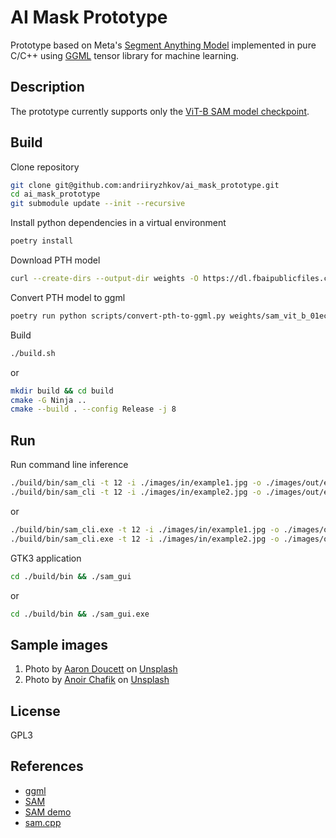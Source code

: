 # AI Mask Prototype

Prototype based on Meta's [Segment Anything Model](https://github.com/facebookresearch/segment-anything/) implemented in pure C/C++ using [GGML](https://ggml.ai/) tensor library for machine learning.

## Description

The prototype currently supports only the [ViT-B SAM model checkpoint](https://huggingface.co/facebook/sam-vit-base).

## Build

Clone repository

```bash
git clone git@github.com:andriiryzhkov/ai_mask_prototype.git
cd ai_mask_prototype
git submodule update --init --recursive
```

Install python dependencies in a virtual environment

```bash
poetry install
```

Download PTH model

```bash
curl --create-dirs --output-dir weights -O https://dl.fbaipublicfiles.com/segment_anything/sam_vit_b_01ec64.pth
```

Convert PTH model to ggml

```bash
poetry run python scripts/convert-pth-to-ggml.py weights/sam_vit_b_01ec64.pth checkpoints/ 1
```

Build

```bash
./build.sh
```
or

```bash
mkdir build && cd build
cmake -G Ninja ..
cmake --build . --config Release -j 8
```

## Run

Run command line inference

```bash
./build/bin/sam_cli -t 12 -i ./images/in/example1.jpg -o ./images/out/example1 -p "2070, 1170, 1" -m ./weights/sam_vit_b-ggml-model-f16.bin 
./build/bin/sam_cli -t 12 -i ./images/in/example2.jpg -o ./images/out/example2 -p "650, 700, 1" -m ./weights/sam_vit_b-ggml-model-f16.bin 
```

or 

```bash
./build/bin/sam_cli.exe -t 12 -i ./images/in/example1.jpg -o ./images/out/example1 -p "2070, 1170, 1" -m ./weights/sam_vit_b-ggml-model-f16.bin 
./build/bin/sam_cli.exe -t 12 -i ./images/in/example2.jpg -o ./images/out/example2 -p "650, 700, 1" -m ./weights/sam_vit_b-ggml-model-f16.bin 
```

GTK3 application

```bash
cd ./build/bin && ./sam_gui
```

or

```bash
cd ./build/bin && ./sam_gui.exe
```

## Sample images

1. Photo by [Aaron Doucett](https://unsplash.com/@adoucett?utm_content=creditCopyText&utm_medium=referral&utm_source=unsplash) on [Unsplash](https://unsplash.com/photos/black-and-brown-turtle-on-brown-wood-iz2C8o4zyP4?utm_content=creditCopyText&utm_medium=referral&utm_source=unsplash)
2. Photo by [Anoir Chafik](https://unsplash.com/@anoirchafik?utm_content=creditCopyText&utm_medium=referral&utm_source=unsplash) on [Unsplash](https://unsplash.com/photos/selective-focus-photography-of-three-brown-puppies-2_3c4dIFYFU?utm_content=creditCopyText&utm_medium=referral&utm_source=unsplash)

## License

GPL3

## References

- [ggml](https://github.com/ggerganov/ggml)
- [SAM](https://segment-anything.com/)
- [SAM demo](https://segment-anything.com/demo)
- [sam.cpp](https://github.com/YavorGIvanov/sam.cpp)
